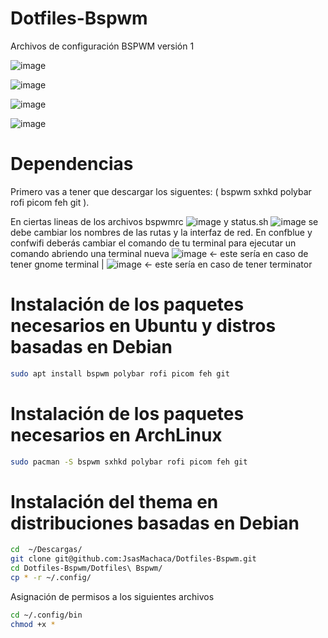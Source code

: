 # Dotfiles-Bspwm
Archivos de configuración BSPWM versión 1

![image](https://user-images.githubusercontent.com/118281223/221341784-2f1a9884-9c72-4e1a-9fd1-426fc09da727.png)

![image](https://user-images.githubusercontent.com/118281223/221342520-f00b7e87-94e3-4c75-a95b-4b0d73fe0b09.png)

![image](https://user-images.githubusercontent.com/118281223/221342530-4440c1cc-34d9-4434-91be-b90fcb73c4a7.png)

![image](https://user-images.githubusercontent.com/118281223/221343083-bef0c982-81f6-4943-9b75-9c617c84aa2e.png)

# Dependencias  

Primero vas a tener que descargar los siguentes: (
bspwm 
sxhkd
polybar
rofi
picom
feh
git
).


En ciertas lineas de los archivos bspwmrc ![image](https://user-images.githubusercontent.com/118281223/221344695-6b1c6f28-076e-401f-b012-1b6327978ce6.png) y
status.sh ![image](https://user-images.githubusercontent.com/118281223/221344720-bfc8d8bf-921a-4db5-b5cb-f170c674c547.png)
se debe cambiar los nombres de las rutas y la interfaz de red.
En confblue y confwifi deberás cambiar el comando de tu terminal para ejecutar un comando abriendo una terminal nueva ![image](https://user-images.githubusercontent.com/118281223/221344872-810d5115-c201-48cc-bdc5-4c989a44dbc9.png) <- este sería en caso de tener gnome terminal | ![image](https://user-images.githubusercontent.com/118281223/221345017-af3d7265-7007-4bfd-afa1-33392e8fa677.png) <- este sería en caso de tener terminator

# Instalación de los paquetes necesarios en Ubuntu y distros basadas en Debian 
```sh
sudo apt install bspwm polybar rofi picom feh git 
```
# Instalación de los paquetes necesarios en ArchLinux
```sh
sudo pacman -S bspwm sxhkd polybar rofi picom feh git 
```
# Instalación del thema en distribuciones basadas en Debian
```sh
cd  ~/Descargas/
git clone git@github.com:JsasMachaca/Dotfiles-Bspwm.git
cd Dotfiles-Bspwm/Dotfiles\ Bspwm/
cp * -r ~/.config/
```
Asignación de permisos a los siguientes archivos
```sh
cd ~/.config/bin
chmod +x *

